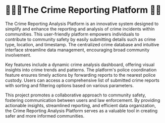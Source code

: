 # 👨🏻‍💻The Crime Reporting Platform 👮🏻
The Crime Reporting Analysis Platform is an innovative system designed to simplify and enhance the reporting and analysis of crime incidents within communities. This user-friendly platform empowers individuals to contribute to community safety by easily submitting details such as crime type, location, and timestamp. The centralized crime database and intuitive interface streamline data management, encouraging broad community involvement.

Key features include a dynamic crime analysis dashboard, offering visual insights into crime trends and patterns. The platform's police coordination feature ensures timely actions by forwarding reports to the nearest police custody. Users can access a comprehensive list of submitted crime reports with sorting and filtering options based on various parameters.

This project promotes a collaborative approach to community safety, fostering communication between users and law enforcement. By providing actionable insights, streamlined reporting, and efficient data organization, the Crime Reporting Analysis Platform serves as a valuable tool in creating safer and more informed communities.
